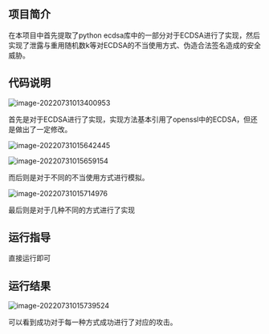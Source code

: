 ## 项目简介

在本项目中首先提取了python ecdsa库中的一部分对于ECDSA进行了实现，然后实现了泄露与重用随机数k等对ECDSA的不当使用方式、伪造合法签名造成的安全威胁。

## 代码说明

![image-20220731013400953](https://cdn.jsdelivr.net/gh/fffffishhhhh/picture/202207310134593.png)

首先是对于ECDSA进行了实现，实现方法基本引用了openssl中的ECDSA，但还是做出了一定修改。

![image-20220731015642445](https://cdn.jsdelivr.net/gh/fffffishhhhh/picture/202207310156369.png)

![image-20220731015659154](https://cdn.jsdelivr.net/gh/fffffishhhhh/picture/202207310157513.png)

而后则是对于不同的不当使用方式进行模拟。

![image-20220731015714976](https://cdn.jsdelivr.net/gh/fffffishhhhh/picture/202207310157270.png)

最后则是对于几种不同的方式进行了实现

## 运行指导

直接运行即可

## 运行结果

![image-20220731015739524](https://cdn.jsdelivr.net/gh/fffffishhhhh/picture/202207310157037.png)

可以看到成功对于每一种方式成功进行了对应的攻击。